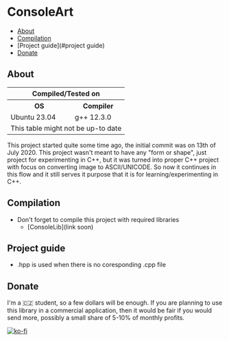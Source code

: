 # ConsoleArt

- [About](#about)
- [Compilation](#compilation)
- [Project guide](#project guide)
- [Donate](#donate)

## About

<table>
  <tr>
    <th colspan="2">Compiled/Tested on</th>
  </tr>
  <tr>
    <th>OS</th>
    <th>Compiler</th>
  </tr>
  <tr>
    <td>Ubuntu 23.04</td>
    <td>g++ 12.3.0</td>
  </tr>
  <tr>
    <td colspan="2" style="text-align: center;">This table might not be up-to date</td>
  </tr>
</table>


This project started quite some time ago, the initial commit was on 13th of July 2020. This project wasn't meant to have any "form or shape", just project for experimenting in C++, but it was turned into proper C++ project with focus on converting image to ASCII/UNICODE. So now it continues in this flow and it still serves it purpose that it is for learning/experimenting in C++.

## Compilation

- Don't forget to compile this project with required libraries
    - [ConsoleLib](link soon)

## Project guide

- .hpp is used when there is no coresponding .cpp file

## Donate

I'm a 🇨🇿 student, so a few dollars will be enough. If you are planning to use this library in a commercial application, then it would be fair if you would send more, possibly a small share of 5-10% of monthly profits.

[![ko-fi](https://ko-fi.com/img/githubbutton_sm.svg)](https://ko-fi.com/P5P11WTFL)
